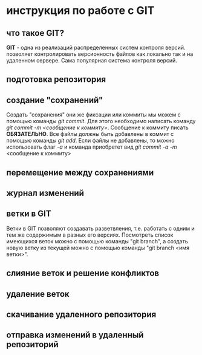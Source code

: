 # инструкция по работе с GIT

## что такое GIT?
**GIT** - одна из реализаций распределенных систем контроля версий. позволяет контролировать версионность файлов как локально так и на удаленном сервере. Сама популярная система контроля версий.

## подготовка репозитория

## создание "сохранений"
Создать "сохранения" они же фиксации или коммиты мы можем с помощью команды *git commit*. Для этого необходимо написать команду *git commit -m <сообщение к коммиту*>. Сообщение к коммиту писать **ОБЯЗАТЕЛЬНО**. Все файлы должны быть добавлены в коммит с помощью команды *git add*. Если файлы не добавлены, то можно использовать флаг *-a* и команда приобретет вид *git commit -a -m*  <сообщение к коммиту> 

## перемещение между сохранениями

## журнал изменений

## ветки в GIT
Ветки в GIT позволяют создавать разветвления, т.е. работать с одним и тем же содержимым в разных его версиях. Посмотреть список имеющихся веток можно с помощью команды "git branch", а создать новую ветку из текущей можно с помощью команды "git branch <имя ветки>".

## слияние веток и решение конфликтов

## удаление веток

## скачивание удаленного репозитория

## отправка изменений в удаленный репозиторий
